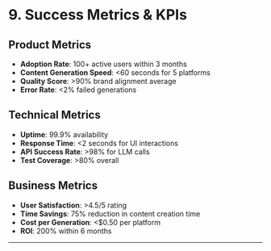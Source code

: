 # 9. Success Metrics & KPIs

## Product Metrics
- **Adoption Rate**: 100+ active users within 3 months
- **Content Generation Speed**: <60 seconds for 5 platforms
- **Quality Score**: >90% brand alignment average
- **Error Rate**: <2% failed generations

## Technical Metrics
- **Uptime**: 99.9% availability
- **Response Time**: <2 seconds for UI interactions
- **API Success Rate**: >98% for LLM calls
- **Test Coverage**: >80% overall

## Business Metrics
- **User Satisfaction**: >4.5/5 rating
- **Time Savings**: 75% reduction in content creation time
- **Cost per Generation**: <$0.50 per platform
- **ROI**: 200% within 6 months

---
